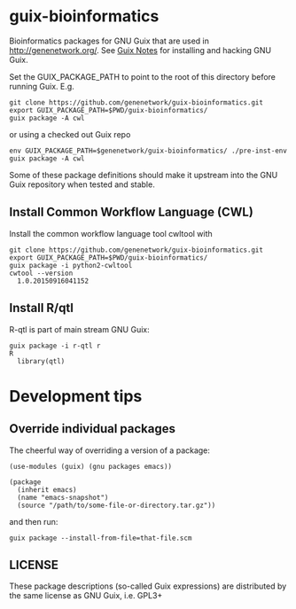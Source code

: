 # guix-bioinformatics

Bioinformatics packages for GNU Guix that are used in
http://genenetwork.org/.  See
[Guix Notes](https://github.com/pjotrp/guix-notes/blob/master/HACKING.org)
for installing and hacking GNU Guix.

Set the GUIX_PACKAGE_PATH to point to the root of this directory
before running Guix. E.g.

    git clone https://github.com/genenetwork/guix-bioinformatics.git
    export GUIX_PACKAGE_PATH=$PWD/guix-bioinformatics/
    guix package -A cwl

or using a checked out Guix repo

    env GUIX_PACKAGE_PATH=$genenetwork/guix-bioinformatics/ ./pre-inst-env guix package -A cwl

Some of these package definitions should make it upstream into the GNU
Guix repository when tested and stable.

## Install Common Workflow Language (CWL)

Install the common workflow language tool cwltool with

    git clone https://github.com/genenetwork/guix-bioinformatics.git
    export GUIX_PACKAGE_PATH=$PWD/guix-bioinformatics/
    guix package -i python2-cwltool
    cwtool --version
      1.0.20150916041152

## Install R/qtl

R-qtl is part of main stream GNU Guix:

    guix package -i r-qtl r
    R
      library(qtl)

# Development tips

## Override individual packages

The cheerful way of overriding a version of a package:

    (use-modules (guix) (gnu packages emacs))

    (package
      (inherit emacs)
      (name "emacs-snapshot")
      (source "/path/to/some-file-or-directory.tar.gz"))

and then run:

    guix package --install-from-file=that-file.scm


## LICENSE

These package descriptions (so-called Guix expressions) are
distributed by the same license as GNU Guix, i.e. GPL3+
